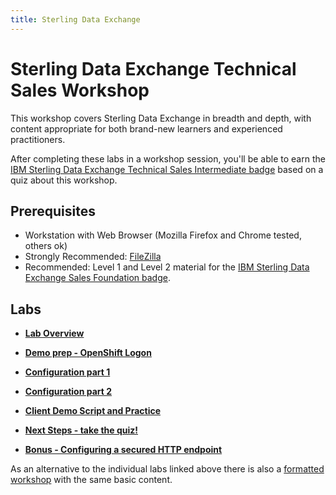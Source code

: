 ```yaml
---
title: Sterling Data Exchange
---
```


# Sterling Data Exchange Technical Sales Workshop

This workshop covers Sterling Data Exchange in breadth and depth, with content appropriate for both brand-new learners and experienced practitioners.

After completing these labs in a workshop session, you'll be able to earn the [IBM Sterling Data Exchange Technical Sales Intermediate badge](https://www.credly.com/org/ibm/badge/ibm-sterling-data-exchange-technical-sales-intermediate) based on a quiz about this workshop.

## Prerequisites

- Workstation with Web Browser (Mozilla Firefox and Chrome tested, others ok)
- Strongly Recommended: [FileZilla](https://filezilla-project.org/)
- Recommended: Level 1 and Level 2 material for the [IBM Sterling Data Exchange Sales Foundation badge](https://www.credly.com/org/ibm/badge/ibm-sterling-data-exchange-sales-foundation).

## Labs

- **[Lab Overview](docs/Overview.md)**

- **[Demo prep - OpenShift Logon](docs/DemoPreparation-OCPlogon.md)**

- **[Configuration part 1](docs/ConfigurationPart1.md)**

- **[Configuration part 2](docs/ConfigurationPart2.md)**

- **[Client Demo Script and Practice](docs/ClientDemonstration.md)**

- **[Next Steps - take the quiz!](docs/NextSteps.md)**

- **[Bonus - Configuring a secured HTTP endpoint](docs/HTTPAdapter.md)**

As an alternative to the individual labs linked above there is also a [formatted workshop](https://timroster.github.io/SalesEnablement-SterlingDataExchange-L3/) with the same basic content.
